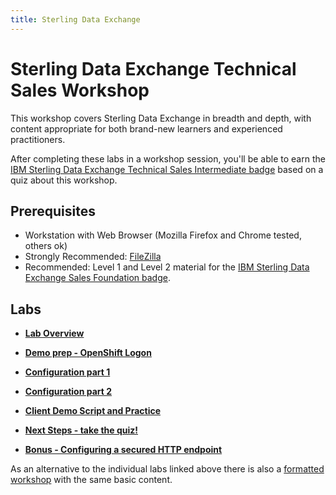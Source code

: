 ```yaml
---
title: Sterling Data Exchange
---
```


# Sterling Data Exchange Technical Sales Workshop

This workshop covers Sterling Data Exchange in breadth and depth, with content appropriate for both brand-new learners and experienced practitioners.

After completing these labs in a workshop session, you'll be able to earn the [IBM Sterling Data Exchange Technical Sales Intermediate badge](https://www.credly.com/org/ibm/badge/ibm-sterling-data-exchange-technical-sales-intermediate) based on a quiz about this workshop.

## Prerequisites

- Workstation with Web Browser (Mozilla Firefox and Chrome tested, others ok)
- Strongly Recommended: [FileZilla](https://filezilla-project.org/)
- Recommended: Level 1 and Level 2 material for the [IBM Sterling Data Exchange Sales Foundation badge](https://www.credly.com/org/ibm/badge/ibm-sterling-data-exchange-sales-foundation).

## Labs

- **[Lab Overview](docs/Overview.md)**

- **[Demo prep - OpenShift Logon](docs/DemoPreparation-OCPlogon.md)**

- **[Configuration part 1](docs/ConfigurationPart1.md)**

- **[Configuration part 2](docs/ConfigurationPart2.md)**

- **[Client Demo Script and Practice](docs/ClientDemonstration.md)**

- **[Next Steps - take the quiz!](docs/NextSteps.md)**

- **[Bonus - Configuring a secured HTTP endpoint](docs/HTTPAdapter.md)**

As an alternative to the individual labs linked above there is also a [formatted workshop](https://timroster.github.io/SalesEnablement-SterlingDataExchange-L3/) with the same basic content.
